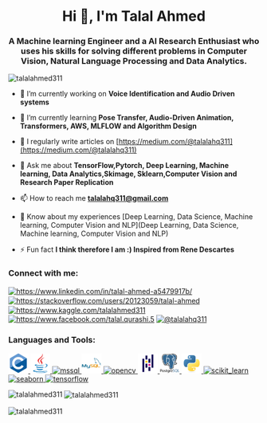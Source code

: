 <h1 align="center">Hi 👋, I'm Talal Ahmed</h1>
<h3 align="center">A Machine learning Engineer and a AI Research Enthusiast who uses his skills for solving different problems in Computer Vision, Natural Language Processing and Data Analytics.</h3>

<p align="left"> <img src="https://komarev.com/ghpvc/?username=talalahmed311&label=Profile%20views&color=0e75b6&style=flat" alt="talalahmed311" /> </p>

- 🔭 I’m currently working on **Voice Identification and Audio Driven systems**

- 🌱 I’m currently learning **Pose Transfer, Audio-Driven Animation, Transformers, AWS, MLFLOW and Algorithm Design**

- 📝 I regularly write articles on [https://medium.com/@talalahq311](https://medium.com/@talalahq311)

- 💬 Ask me about **TensorFlow,Pytorch, Deep Learning, Machine learning, Data Analytics,Skimage, Sklearn,Computer Vision and Research Paper Replication**

- 📫 How to reach me **talalahq311@gmail.com**

- 📄 Know about my experiences [Deep Learning, Data Science, Machine learning, Computer Vision and NLP](Deep Learning, Data Science, Machine learning, Computer Vision and NLP)

- ⚡ Fun fact **I think therefore I am :) Inspired from Rene Descartes**

<h3 align="left">Connect with me:</h3>
<p align="left">
<a href="https://linkedin.com/in/https://www.linkedin.com/in/talal-ahmed-a5479917b/" target="blank"><img align="center" src="https://raw.githubusercontent.com/rahuldkjain/github-profile-readme-generator/master/src/images/icons/Social/linked-in-alt.svg" alt="https://www.linkedin.com/in/talal-ahmed-a5479917b/" height="30" width="40" /></a>
<a href="https://stackoverflow.com/users/https://stackoverflow.com/users/20123059/talal-ahmed" target="blank"><img align="center" src="https://raw.githubusercontent.com/rahuldkjain/github-profile-readme-generator/master/src/images/icons/Social/stack-overflow.svg" alt="https://stackoverflow.com/users/20123059/talal-ahmed" height="30" width="40" /></a>
<a href="https://kaggle.com/https://www.kaggle.com/talalahmed311" target="blank"><img align="center" src="https://raw.githubusercontent.com/rahuldkjain/github-profile-readme-generator/master/src/images/icons/Social/kaggle.svg" alt="https://www.kaggle.com/talalahmed311" height="30" width="40" /></a>
<a href="https://fb.com/https://www.facebook.com/talal.qurashi.5" target="blank"><img align="center" src="https://raw.githubusercontent.com/rahuldkjain/github-profile-readme-generator/master/src/images/icons/Social/facebook.svg" alt="https://www.facebook.com/talal.qurashi.5" height="30" width="40" /></a>
<a href="https://medium.com/@talalahq311" target="blank"><img align="center" src="https://raw.githubusercontent.com/rahuldkjain/github-profile-readme-generator/master/src/images/icons/Social/medium.svg" alt="@talalahq311" height="30" width="40" /></a>
</p>

<h3 align="left">Languages and Tools:</h3>
<p align="left"> <a href="https://www.cprogramming.com/" target="_blank" rel="noreferrer"> <img src="https://raw.githubusercontent.com/devicons/devicon/master/icons/c/c-original.svg" alt="c" width="40" height="40"/> </a> <a href="https://www.java.com" target="_blank" rel="noreferrer"> <img src="https://raw.githubusercontent.com/devicons/devicon/master/icons/java/java-original.svg" alt="java" width="40" height="40"/> </a> <a href="https://www.microsoft.com/en-us/sql-server" target="_blank" rel="noreferrer"> <img src="https://www.svgrepo.com/show/303229/microsoft-sql-server-logo.svg" alt="mssql" width="40" height="40"/> </a> <a href="https://www.mysql.com/" target="_blank" rel="noreferrer"> <img src="https://raw.githubusercontent.com/devicons/devicon/master/icons/mysql/mysql-original-wordmark.svg" alt="mysql" width="40" height="40"/> </a> <a href="https://opencv.org/" target="_blank" rel="noreferrer"> <img src="https://www.vectorlogo.zone/logos/opencv/opencv-icon.svg" alt="opencv" width="40" height="40"/> </a> <a href="https://pandas.pydata.org/" target="_blank" rel="noreferrer"> <img src="https://raw.githubusercontent.com/devicons/devicon/2ae2a900d2f041da66e950e4d48052658d850630/icons/pandas/pandas-original.svg" alt="pandas" width="40" height="40"/> </a> <a href="https://www.postgresql.org" target="_blank" rel="noreferrer"> <img src="https://raw.githubusercontent.com/devicons/devicon/master/icons/postgresql/postgresql-original-wordmark.svg" alt="postgresql" width="40" height="40"/> </a> <a href="https://www.python.org" target="_blank" rel="noreferrer"> <img src="https://raw.githubusercontent.com/devicons/devicon/master/icons/python/python-original.svg" alt="python" width="40" height="40"/> </a> <a href="https://scikit-learn.org/" target="_blank" rel="noreferrer"> <img src="https://upload.wikimedia.org/wikipedia/commons/0/05/Scikit_learn_logo_small.svg" alt="scikit_learn" width="40" height="40"/> </a> <a href="https://seaborn.pydata.org/" target="_blank" rel="noreferrer"> <img src="https://seaborn.pydata.org/_images/logo-mark-lightbg.svg" alt="seaborn" width="40" height="40"/> </a> <a href="https://www.tensorflow.org" target="_blank" rel="noreferrer"> <img src="https://www.vectorlogo.zone/logos/tensorflow/tensorflow-icon.svg" alt="tensorflow" width="40" height="40"/> </a> </p>

<p><img align="left" src="https://github-readme-stats.vercel.app/api/top-langs?username=talalahmed311&show_icons=true&locale=en&layout=compact" alt="talalahmed311" /></p>

<p>&nbsp;<img align="center" src="https://github-readme-stats.vercel.app/api?username=talalahmed311&show_icons=true&locale=en" alt="talalahmed311" /></p>

<p><img align="center" src="https://github-readme-streak-stats.herokuapp.com/?user=talalahmed311&" alt="talalahmed311" /></p>
